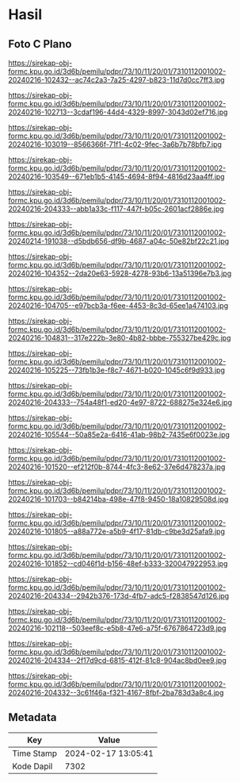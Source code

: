 # Hasil

## Foto C Plano

https://sirekap-obj-formc.kpu.go.id/3d6b/pemilu/pdpr/73/10/11/20/01/7310112001002-20240216-102432--ac74c2a3-7a25-4297-b823-11d7d0cc7ff3.jpg

https://sirekap-obj-formc.kpu.go.id/3d6b/pemilu/pdpr/73/10/11/20/01/7310112001002-20240216-102713--3cdaf196-44d4-4329-8997-3043d02ef716.jpg

https://sirekap-obj-formc.kpu.go.id/3d6b/pemilu/pdpr/73/10/11/20/01/7310112001002-20240216-103019--8566366f-71f1-4c02-9fec-3a6b7b78bfb7.jpg

https://sirekap-obj-formc.kpu.go.id/3d6b/pemilu/pdpr/73/10/11/20/01/7310112001002-20240216-103549--671eb1b5-4145-4694-8f94-4816d23aa4ff.jpg

https://sirekap-obj-formc.kpu.go.id/3d6b/pemilu/pdpr/73/10/11/20/01/7310112001002-20240216-204333--abb1a33c-f117-447f-b05c-2601acf2886e.jpg

https://sirekap-obj-formc.kpu.go.id/3d6b/pemilu/pdpr/73/10/11/20/01/7310112001002-20240214-191038--d5bdb656-df9b-4687-a04c-50e82bf22c21.jpg

https://sirekap-obj-formc.kpu.go.id/3d6b/pemilu/pdpr/73/10/11/20/01/7310112001002-20240216-104352--2da20e63-5928-4278-93b6-13a51396e7b3.jpg

https://sirekap-obj-formc.kpu.go.id/3d6b/pemilu/pdpr/73/10/11/20/01/7310112001002-20240216-104705--e97bcb3a-f6ee-4453-8c3d-65ee1a474103.jpg

https://sirekap-obj-formc.kpu.go.id/3d6b/pemilu/pdpr/73/10/11/20/01/7310112001002-20240216-104831--317e222b-3e80-4b82-bbbe-755327be429c.jpg

https://sirekap-obj-formc.kpu.go.id/3d6b/pemilu/pdpr/73/10/11/20/01/7310112001002-20240216-105225--73fb1b3e-f8c7-4671-b020-1045c6f9d933.jpg

https://sirekap-obj-formc.kpu.go.id/3d6b/pemilu/pdpr/73/10/11/20/01/7310112001002-20240216-204333--754a48f1-ed20-4e97-8722-688275e324e6.jpg

https://sirekap-obj-formc.kpu.go.id/3d6b/pemilu/pdpr/73/10/11/20/01/7310112001002-20240216-105544--50a85e2a-6416-41ab-98b2-7435e6f0023e.jpg

https://sirekap-obj-formc.kpu.go.id/3d6b/pemilu/pdpr/73/10/11/20/01/7310112001002-20240216-101520--ef212f0b-8744-4fc3-8e62-37e6d478237a.jpg

https://sirekap-obj-formc.kpu.go.id/3d6b/pemilu/pdpr/73/10/11/20/01/7310112001002-20240216-101703--b84214ba-498e-47f8-9450-18a10829508d.jpg

https://sirekap-obj-formc.kpu.go.id/3d6b/pemilu/pdpr/73/10/11/20/01/7310112001002-20240216-101805--a88a772e-a5b9-4f17-81db-c9be3d25afa9.jpg

https://sirekap-obj-formc.kpu.go.id/3d6b/pemilu/pdpr/73/10/11/20/01/7310112001002-20240216-101852--cd046f1d-b156-48ef-b333-320047922953.jpg

https://sirekap-obj-formc.kpu.go.id/3d6b/pemilu/pdpr/73/10/11/20/01/7310112001002-20240216-204334--2942b376-173d-4fb7-adc5-f2838547d126.jpg

https://sirekap-obj-formc.kpu.go.id/3d6b/pemilu/pdpr/73/10/11/20/01/7310112001002-20240216-102118--503eef8c-e5b8-47e6-a75f-6767864723d9.jpg

https://sirekap-obj-formc.kpu.go.id/3d6b/pemilu/pdpr/73/10/11/20/01/7310112001002-20240216-204334--2f17d9cd-6815-412f-81c8-904ac8bd0ee9.jpg

https://sirekap-obj-formc.kpu.go.id/3d6b/pemilu/pdpr/73/10/11/20/01/7310112001002-20240216-204332--3c61f46a-f321-4167-8fbf-2ba783d3a8c4.jpg


## Metadata

| Key        | Value               |
| ---------- | ------------------- |
| Time Stamp | 2024-02-17 13:05:41 |
| Kode Dapil | 7302                |



